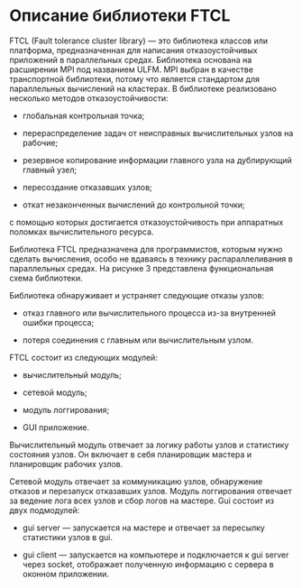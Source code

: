 # Описание библиотеки FTCL

FTCL (Fault tolerance cluster library) — это библиотека классов или платформа, предназначенная для написания отказоустойчивых приложений в параллельных средах. Библиотека основана на расширении MPI под названием ULFM. MPI выбран в качестве транспортной библиотеки, потому что является стандартом для параллельных вычислений на кластерах. В библиотеке реализовано несколько методов отказоустойчивости:

- глобальная контрольная точка;
    
- перераспределение задач от неисправных вычислительных узлов на рабочие;
    
- резервное копирование информации главного узла на дублирующий главный узел;
    
- пересоздание отказавших узлов;
    
- откат незаконченных вычислений до контрольной точки;
    
с помощью которых достигается отказоустойчивость при аппаратных поломках вычислительного ресурса. 

Библиотека FTCL предназначена для программистов, которым нужно сделать вычисления, особо не вдаваясь в технику распараллеливания в параллельных средах. На рисунке 3 представлена функциональная схема библиотеки.
	
Библиотека обнаруживает и устраняет следующие отказы узлов:

- отказ главного или вычислительного процесса из-за внутренней ошибки процесса;
    
- потеря соединения с главным или вычислительным узлом.
    
FTCL состоит из следующих модулей:

- вычислительный модуль;
    
- сетевой модуль;
    
- модуль логгирования;
    
- GUI приложение.
    
Вычислительный модуль отвечает за логику работы узлов и статистику состояния узлов. Он включает в себя планировщик мастера и планировщик рабочих узлов. 
	
Сетевой модуль отвечает за коммуникацию узлов, обнаружение отказов и перезапуск отказавших узлов. 
Модуль логгирования отвечает за ведение лога всех узлов и сбор логов на мастере.
Gui состоит из двух подмодулей: 
	
- gui server — запускается на мастере и отвечает за пересылку статистики узлов в gui.
    
- gui client — запускается на компьютере и подключается к gui server через socket, отображает полученную информацию с сервера в оконном приложении.
